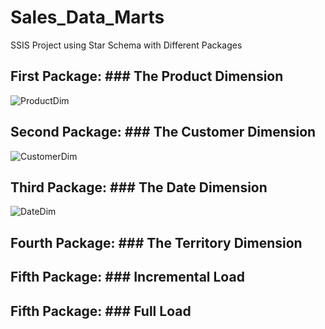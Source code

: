 # Sales_Data_Marts
SSIS Project using Star Schema with Different Packages
## First Package: ### The Product Dimension
![ProductDim](https://github.com/user-attachments/assets/bf863708-ec3d-4c33-9034-c443b8b7880a)
## Second Package: ### The Customer Dimension
![CustomerDim](https://github.com/user-attachments/assets/e9ee2390-eec6-4bed-a6ab-b176ec07ace0)
## Third Package: ### The Date Dimension
![DateDim](https://github.com/user-attachments/assets/c3eefc72-0563-4c76-9be7-b7d06cf2a6c7)
## Fourth Package: ### The Territory Dimension

## Fifth Package: ### Incremental Load

## Fifth Package: ### Full Load
